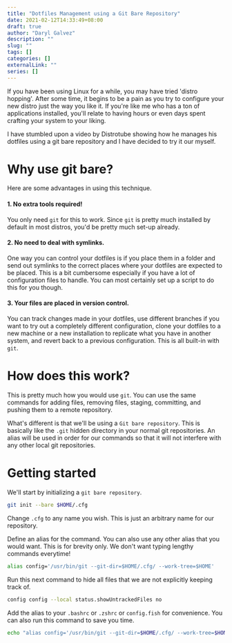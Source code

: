 ```yaml
---
title: "Dotfiles Management using a Git Bare Repository"
date: 2021-02-12T14:33:49+08:00
draft: true
author: "Daryl Galvez" 
description: ""
slug: "" 
tags: []
categories: []
externalLink: ""
series: []
---
```


If you have been using Linux for a while, you may have tried 'distro hopping'. After some time, it begins to be a pain as you try to configure your new distro just the way you like it. If you're like me who has a ton of applications installed, you'll relate to having hours or even days spent crafting your system to your liking.

I have stumbled upon a video by Distrotube showing how he manages his dotfiles using a git bare repository and I have decided to try it our myself.

# Why use git bare?

Here are some advantages in using this technique. 

#### 1. No extra tools required! 

You only need `git` for this to work. Since `git` is pretty much installed by default in most distros, you'd be pretty much set-up already.

#### 2. No need to deal with symlinks. 

One way you can control your dotfiles is if you place them in a folder and send out symlinks to the correct places where your dotfiles are expected to be placed. This is a bit cumbersome especially if you have a lot of configuration files to handle. You can most certainly set up a script to do this for you though.

#### 3. Your files are placed in version control.

You can track changes made in your dotfiles, use different branches if you want to try out a completely different configuration, clone your dotfiles to a new machine or a new installation to replicate what you have in another system, and revert back to a previous configuration. This is all built-in with `git`.

# How does this work?

This is pretty much how you would use `git`. You can use the same commands for adding files, removing files, staging, committing, and pushing them to a remote repository. 

What's different is that we'll be using a `Git bare repository`. This is basically like the `.git` hidden directory in your normal git repositories. An alias will be used in order for our commands so that it will not interfere with any other local git repositories.

# Getting started

We'll start by initializing a `git bare repository`.

```sh
git init --bare $HOME/.cfg
```

Change `.cfg` to any name you wish. This is just an arbitrary name for our repository. 

Define an alias for the command. You can also use any other alias that you would want. This is for brevity only. We don't want typing lengthy commands everytime!

```sh
alias config='/usr/bin/git --git-dir=$HOME/.cfg/ --work-tree=$HOME'
```

Run this next command to hide all files that we are not explicitly keeping track of.

```sh
config config --local status.showUntrackedFiles no
```

Add the alias to your `.bashrc` or `.zshrc` or `config.fish` for convenience. You can also run this command to save you time.

```sh
echo "alias config='/usr/bin/git --git-dir=$HOME/.cfg/ --work-tree=$HOME'" >> $HOME/.bashrc
```
